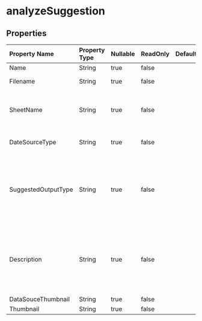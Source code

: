 # **analyzeSuggestion**

 

## **Properties**

| Property Name | Property Type | Nullable |  ReadOnly | DefaultValue | Description | 
| :- | :- | :- |:- |  :- | :- |
|Name|String|true|false |  ||
|Filename|String|true|false |  |Excel file name.|
|SheetName|String|true|false |  |The worksheet where the data is aAnalyzed.|
|DateSourceType|String|true|false |  |The type of data being analyzed.|
|SuggestedOutputType|String|true|false |  |Based on the results of the data analysis, suggestions for creating new data types are given.|
|Description|String|true|false |  |Based on the results of the data analysis, a business description of the new data object is created.|
|DataSouceThumbnail|String|true|false |  ||
|Thumbnail|String|true|false |  ||

